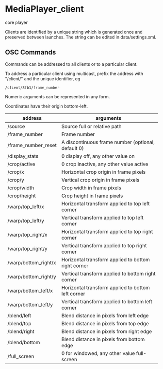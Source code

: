# MediaPlayer_client
core player

Clients are identified by a unique string which is generated once and preserved between launches. The string can be edited in data/settings.xml.

## OSC Commands

Commands can be addressed to all clients or to a particular client.

To address a particular client using multicast, prefix the address with "/client/" and the unique identifier, eg

    /client/8fb1/frame_number

Numeric arguments can be represented in any form.

Coordinates have their origin bottom-left.


| address              | arguments                                           |
|----------------------|-----------------------------------------------------|
| /source              | Source full or relative path                        |
| /frame_number        | Frame number                                        |
| /frame_number_reset  | A discontinuous frame number (optional, default 0)  |
| /display_stats       | 0 display off, any other value on                   |
| /crop/active         | 0 crop inactive, any other value active             |
| /crop/x              | Horizontal crop origin in frame pixels              |
| /crop/y              | Vertical crop origin in frame pixels                |
| /crop/width          | Crop width in frame pixels                          |
| /crop/height         | Crop height in frame pixels                         |
| /warp/top_left/x     | Horizontal transform applied to top left corner     |
| /warp/top_left/y     | Vertical transform applied to top left corner       |
| /warp/top_right/x    | Horizontal transform applied to top right corner    |
| /warp/top_right/y    | Vertical transform applied to top right corner      |
| /warp/bottom_right/x | Horizontal transform applied to bottom right corner |
| /warp/bottom_right/y | Vertical transform applied to bottom right corner   |
| /warp/bottom_left/x  | Horizontal transform applied to bottom left corner  |
| /warp/bottom_left/y  | Vertical transform applied to bottom left corner    |
| /blend/left          | Blend distance in pixels from left edge             |
| /blend/top           | Blend distance in pixels from top edge              |
| /blend/right         | Blend distance in pixels from right edge            |
| /blend/bottom        | Blend distance in pixels from bottom edge           |
| /full_screen         | 0 for windowed, any other value full-screen         |
